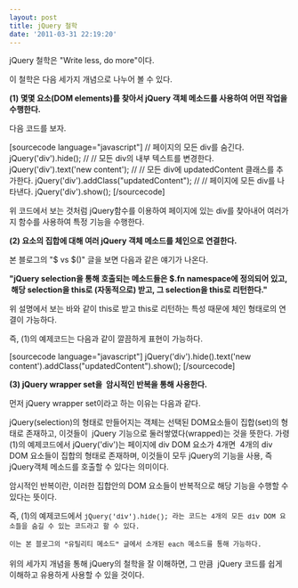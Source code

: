 ```yaml
---
layout: post
title: jQuery 철학
date: '2011-03-31 22:19:20'
---
```


jQuery 철학은 "Write less, do more"이다.

이 철학은 다음 세가지 개념으로 나누어 볼 수 있다.

<strong>(1) 몇몇 요소(DOM elements)를 찾아서 jQuery 객체 메소드를 사용하여 어떤 작업을 수행한다.</strong>

다음 코드를 보자.

[sourcecode language="javascript"]
// 페이지의 모든 div를 숨긴다.
jQuery('div').hide();
//
// 모든 div의 내부 텍스트를 변경한다.
jQuery('div').text('new content');
//
// 모든 div에 updatedContent 클래스를 추가한다.
jQuery('div').addClass(&quot;updatedContent&quot;);
//
// 페이지에 모든 div를 나타낸다.
jQuery('div').show();
[/sourcecode]

위 코드에서 보는 것처럼 jQuery함수를 이용하여 페이지에 있는 div를 찾아내어 여러가지 함수를 사용하여 특정 기능을 수행한다.

<strong>(2) 요소의 집합에 대해 여러 jQuery 객체 메소드를 체인으로 연결한다.</strong>

본 블로그의 "$ vs $()" 글을 보면 다음과 같은 얘기가 나온다.

<strong>"jQuery selection을 통해 호출되는 메소드들은 $.fn namespace에 정의되어 있고,  해당 selection을 this로 (자동적으로) 받고, 그 selection을 this로 리턴한다."</strong>

위 설명에서 보는 바와 같이 this로 받고 this로 리턴하는 특성 때문에 체인 형태로의 연결이 가능하다.

즉, (1)의 예제코드는 다음과 같이 깔끔하게 표현이 가능하다.

[sourcecode language="javascript"]
jQuery('div').hide().text('new content').addClass(&quot;updatedContent&quot;).show();
[/sourcecode]

<strong>(3) jQuery wrapper set을  암시적인 반복을 통해 사용한다.</strong>

먼저 jQuery wrapper set이라고 하는 이유는 다음과 같다.

jQuery(selection)의 형태로 만들어지는 객체는 선택된 DOM요소들이 집합(set)의 형태로 존재하고, 이것들이  jQuery 기능으로 둘러쌓였다(wrapped)는 것을 뜻한다. 가령 (1)의 예제코드에서 jQuery('div')는 페이지에 div DOM 요소가 4개면  4개의 div DOM 요소들이 집합의 형태로 존재하며, 이것들이 모두 jQuery의 기능을 사용, 즉 jQuery객체 메소드를 호출할 수 있다는 의미이다.

암시적인 반복이란, 이러한 집합안의 DOM 요소들이 반복적으로 해당 기능을 수행할 수 있다는 뜻이다.

즉, (1)의 예제코드에서 <span style="font-family: Consolas, Monaco, 'Courier New', Courier, monospace;font-size: 12px;line-height: 18px">jQuery('div').hide(); 라는 코드는 4개의 모든 div DOM 요소들을 숨길 수 있는 코드라고 할 수 있다.</span>

<span style="font-family: Consolas, Monaco, 'Courier New', Courier, monospace;font-size: 12px;line-height: 18px">이는 본 블로그의 "유틸리티 메소드" 글에서 소개된 each 메소드를 통해 가능하다.</span>

위의 세가지 개념을 통해 jQuery의 철학을 잘 이해하면, 그 만큼  jQuery 코드를 쉽게 이해하고 유용하게 사용할 수 있을 것이다.

<span style="font-family: Consolas, Monaco, 'Courier New', Courier, monospace;font-size: 12px;line-height: 18px">
</span>